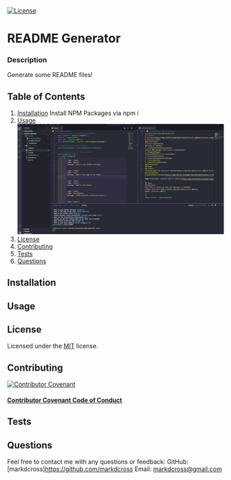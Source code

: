 
[![License](https://img.shields.io/github/license/markdcross/readme-generator)](https://img.shields.io/github/license/markdcross/readme-generator)
# README Generator 
### Description
Generate some README files!
## Table of Contents
1. [Installation](#Installation)
Install NPM Packages via npm i
2. [Usage](#Usage)
![screenshot](./develop/samplescreen.png)
3. [License](#License)
4. [Contributing](#Contributing)
5. [Tests](#Tests)
6. [Questions](#Questions)
## Installation
## Usage
## License
Licensed under the [MIT](https://github.com/markdcross/readme-generator/blob/master/LICENSE.txt) license.
## Contributing
[![Contributor Covenant](https://img.shields.io/badge/Contributor%20Covenant-v2.0%20adopted-ff69b4.svg)](code_of_conduct.md)

#### [Contributor Covenant Code of Conduct](https://www.contributor-covenant.org/version/2/0/code_of_conduct/)

## Tests
## Questions
Feel free to contact me with any questions or feedback:
GitHub: [markdcross]https://github.com/markdcross
Email: <markdcross@gmail.com>

